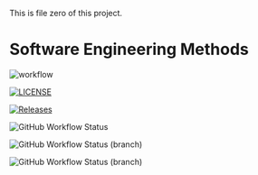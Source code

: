 This is file zero of this project.
# Software Engineering Methods
![workflow](https://github.com/seinlei/sem/actions/workflows/main.yml/badge.svg)

[![LICENSE](https://img.shields.io/github/license/seinlei/sem.svg?style=flat-square)](https://github.com/<github-username>/sem/blob/master/LICENSE)

[![Releases](https://img.shields.io/github/release/seinlei/sem/all.svg?style=flat-square)](https://github.com/<github-username>/sem/releases)


![GitHub Workflow Status](https://img.shields.io/github/actions/workflow/status/seinlei/sem/main.yml?branch=develop)

![GitHub Workflow Status (branch)](https://img.shields.io/github/actions/workflow/status/AngeloCocom1/sem/main.yml?branch=master)

![GitHub Workflow Status (branch)](https://img.shields.io/github/actions/workflow/status/AngeloCocom1/sem/main.yml?branch=develop)
